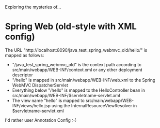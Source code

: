 Exploring the mysteries of...

Spring Web (old-style with XML config)
======================================

The URL "http://localhost:8090/java_test_spring_webmvc_old/hello/" is mapped as follows:
* "/java_test_spring_webmvc_old" is the context path according to src/main/webapp/WEB-INF/context.xml or any other deployment descriptor
* "/hello" is mapped in src/main/webapp/WEB-INF/web.xml to the Spring WebMVC DispatcherServlet
* Everything below "/hello" is mapped to the HelloController bean in src/main/webapp/WEB-INF/$servletname-servlet.xml
* The view name "hello" is mapped to src/main/webapp/WEB-INF/views/hello.jsp using the InternalResourceViewResolver in $servletname-servlet.xml

I'd rather user Annotation Config :-)
